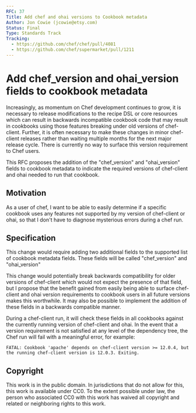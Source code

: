 ```yaml
---
RFC: 37
Title: Add chef and ohai versions to Cookbook metadata
Author: Jon Cowie (jcowie@etsy.com)
Status: Final
Type: Standards Track
Tracking:
  - https://github.com/chef/chef/pull/4081
  - https://github.com/chef/supermarket/pull/1211
---
```



# Add chef_version and ohai_version fields to cookbook metadata

Increasingly, as momentum on Chef development continues to grow, it is necessary to release modifications to the recipe DSL or core resources which can result in backwards incompatible cookbook code that may result in cookbooks using those features breaking under old versions of chef-client. Further, it is often necessary to make these changes in minor chef-client releases rather than waiting multiple months for the next major release cycle. There is currently no way to surface this version requirement to Chef users.

This RFC proposes the addition of the "chef_version" and "ohai_version" fields to cookbook metadata to indicate the required versions of chef-client and ohai needed to run that cookbook. 

## Motivation

As a user of chef, I want to be able to easily determine if a specific cookbook uses any features not supported by my version of chef-client or ohai, so that I don't have to diagnose mysterious errors during a chef run.

## Specification

This change would require adding two additional fields to the supported list of cookbook metadata fields. These fields will be called "chef_version" and "ohai_version"

This change would potentially break backwards compatibility for older versions of chef-client which would not expect the presence of that field, but I propose that the benefit gained from easily being able to surface chef-client and ohai version requirements to cookbook users in all future versions makes this worthwhile. It may also be possible to implement the addition of these fields in a backwards compatible manner.

During a chef-client run, it will check these fields in all cookbooks against the currently running version of chef-client and ohai. In the event that a version requirement is not satisfied at any level of the dependency tree, the Chef run will fail with a meaningful error, for example:

```FATAL: Cookbook 'apache' depends on chef-client version >= 12.0.4, but the running chef-client version is 12.0.3. Exiting.```

## Copyright

This work is in the public domain. In jurisdictions that do not allow for this, this work is available under CC0. To the extent possible under law, the person who associated CC0 with this work has waived all copyright and related or neighboring rights to this work.
